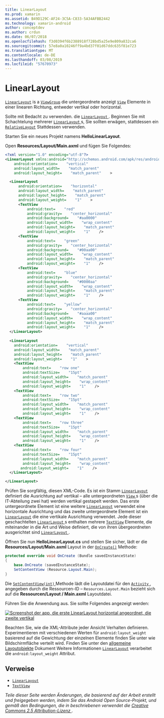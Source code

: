 ```yaml
---
title: LinearLayout
ms.prod: xamarin
ms.assetid: B49D129C-AF24-3C5A-C833-5A34AFBB2442
ms.technology: xamarin-android
author: conceptdev
ms.author: crdun
ms.date: 06/07/2018
ms.openlocfilehash: f3d0394f6b2388918f728bd5a25e9e809a832ca6
ms.sourcegitcommit: 57e8a0a10246ff9a4bd37f01d67ddc635f81e723
ms.translationtype: MT
ms.contentlocale: de-DE
ms.lasthandoff: 03/08/2019
ms.locfileid: "57670973"
---
```

# <a name="linearlayout"></a>LinearLayout

[`LinearLayout`](https://developer.xamarin.com/api/type/Android.Widget.LinearLayout/) is a [`ViewGroup`](https://developer.xamarin.com/api/type/Android.Views.ViewGroup/)
die untergeordnete anzeigt [`View`](https://developer.xamarin.com/api/type/Android.Views.View/)
Elemente in einer linearen Richtung, entweder vertikal oder horizontal.

Sollte mit Bedacht zu verwenden. die [ `LinearLayout` ](https://developer.xamarin.com/api/type/Android.Widget.LinearLayout/).
Beginnen Sie mit Schachtelung mehrerer [ `LinearLayout` ](https://developer.xamarin.com/api/type/Android.Widget.LinearLayout/)s, Sie sollten erwägen, stattdessen ein [`RelativeLayout`](https://developer.xamarin.com/api/type/Android.Widget.RelativeLayout/)
Stattdessen verwenden.

Starten Sie ein neues Projekt namens **HelloLinearLayout**.

Open **Resources/Layout/Main.axml** und fügen Sie Folgendes:

```xml
<?xml version="1.0" encoding="utf-8"?>
<LinearLayout xmlns:android="http://schemas.android.com/apk/res/android"
    android:orientation=    "vertical"
    android:layout_width=    "match_parent"
    android:layout_height=    "match_parent"    >

  <LinearLayout
      android:orientation=    "horizontal"
      android:layout_width=    "match_parent"
      android:layout_height=    "match_parent"
      android:layout_weight=    "1"    >
      <TextView
          android:text=    "red"
          android:gravity=    "center_horizontal"
          android:background=    "#aa0000"
          android:layout_width=    "wrap_content"
          android:layout_height=    "match_parent"
          android:layout_weight=    "1"    />
      <TextView
          android:text=    "green"
          android:gravity=    "center_horizontal"
          android:background=    "#00aa00"
          android:layout_width=    "wrap_content"
          android:layout_height=    "match_parent"
          android:layout_weight=    "1"    />
      <TextView
          android:text=    "blue"
          android:gravity=    "center_horizontal"
          android:background=    "#0000aa"
          android:layout_width=    "wrap_content"
          android:layout_height=    "match_parent"
          android:layout_weight=    "1"    />
      <TextView
          android:text=    "yellow"
          android:gravity=    "center_horizontal"
          android:background=    "#aaaa00"
          android:layout_width=    "wrap_content"
          android:layout_height=    "match_parent"
          android:layout_weight=    "1"    />
  </LinearLayout>
        
  <LinearLayout
    android:orientation=    "vertical"
    android:layout_width=    "match_parent"
    android:layout_height=    "match_parent"
    android:layout_weight=    "1"    >
    <TextView
        android:text=    "row one"
        android:textSize=    "15pt"
        android:layout_width=    "match_parent"
        android:layout_height=    "wrap_content"
        android:layout_weight=    "1"    />
    <TextView
        android:text=    "row two"
        android:textSize=    "15pt"
        android:layout_width=    "match_parent"
        android:layout_height=    "wrap_content"
        android:layout_weight=    "1"    />
    <TextView
        android:text=    "row three"
        android:textSize=    "15pt"
        android:layout_width=    "match_parent"
        android:layout_height=    "wrap_content"
        android:layout_weight=    "1"    />
    <TextView
        android:text=    "row four"
        android:textSize=    "15pt"
        android:layout_width=    "match_parent"
        android:layout_height=    "wrap_content"
       android:layout_weight=    "1"    />
  </LinearLayout>

</LinearLayout>
```

Prüfen Sie sorgfältig, diesen XML-Code. Es ist ein Stamm [`LinearLayout`](https://developer.xamarin.com/api/type/Android.Widget.LinearLayout/)
definiert die Ausrichtung auf vertikal &ndash; alle untergeordneten [ `View` ](https://developer.xamarin.com/api/type/Android.Views.View/)s (über die IT-Abteilung zwei hat) werden vertikal gestapelt werden. Das erste untergeordnete Element ist eine weitere [`LinearLayout`](https://developer.xamarin.com/api/type/Android.Widget.LinearLayout/)
verwendet eine horizontale Ausrichtung und das zweite untergeordnete Element ist ein [`LinearLayout`](https://developer.xamarin.com/api/type/Android.Widget.LinearLayout/)
die eine vertikale Ausrichtung verwendet. Jede dieser geschachtelten [ `LinearLayout` ](https://developer.xamarin.com/api/type/Android.Widget.LinearLayout/)s enthalten mehrere [`TextView`](https://developer.xamarin.com/api/type/Android.Widget.TextView/)
Elemente, die miteinander in die Art und Weise definiert, die von ihren übergeordneten ausgerichtet sind [ `LinearLayout` ](https://developer.xamarin.com/api/type/Android.Widget.LinearLayout/).

Öffnen Sie nun **HelloLinearLayout.cs** und stellen Sie sicher, lädt er die **Resources/Layout/Main.axml** Layout in der [`OnCreate()`](https://developer.xamarin.com/api/member/Android.App.Activity.OnCreate/p/Android.OS.Bundle/)
Methode:

```csharp
protected override void OnCreate (Bundle savedInstanceState)
{
    base.OnCreate (savedInstanceState);
    SetContentView (Resource.Layout.Main);
}
```

Die [ `SetContentView(int)` ](https://developer.xamarin.com/api/member/Android.App.Activity.SetContentView/(System.Int32)) Methode lädt die Layoutdatei für den [ `Activity` ](https://developer.xamarin.com/api/type/Android.App.Activity/), angegeben durch die Ressourcen-ID &ndash; `Resources.Layout.Main` bezieht sich auf die **Ressourcen/Layout / Main.axml** Layoutdatei.

Führen Sie die Anwendung aus. Sie sollte Folgendes angezeigt werden:

[![Screenshot der app, die erste LinearLayout horizontal angeordnet, die zweite vertikal](linear-layout-images/helloviews1.png)](linear-layout-images/helloviews1.png#lightbox)

Beachten Sie, wie die XML-Attribute jeder Ansicht Verhalten definieren. Experimentieren mit verschiedenen Werten für `android:layout_weight` basierend auf die Gewichtung der einzelnen Elemente finden Sie unter wie Bildschirmfläche verteilt wird. Finden Sie unter den [allgemeine Layoutobjekte](https://developer.android.com/guide/topics/ui/declaring-layout.html) Dokument Weitere Informationen [`LinearLayout`](https://developer.xamarin.com/api/type/Android.Widget.LinearLayout/)
verarbeitet die `android:layout_weight` Attribut.


## <a name="references"></a>Verweise

-   [`LinearLayout`](https://developer.xamarin.com/api/type/Android.Widget.LinearLayout/) 
-   [`TextView`](https://developer.xamarin.com/api/type/Android.Widget.TextView/) 

*Teile dieser Seite werden Änderungen, die basierend auf der Arbeit erstellt und freigegeben werden, indem Sie das Android Open Source-Projekt, und gemäß den Bedingungen, die in beschriebenen verwendet die*
[*Creative Commons 2.5 Attribution-Lizenz* ](http://creativecommons.org/licenses/by/2.5/).

